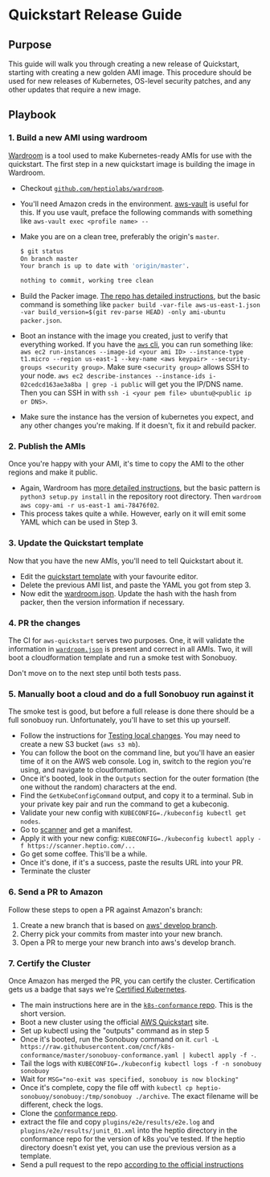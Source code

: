 # Quickstart Release Guide

## Purpose

This guide will walk you through creating a new release of Quickstart, starting
with creating a new golden AMI image. This procedure should be used for new releases
of Kubernetes, OS-level security patches, and any other updates that require a new
image.

## Playbook

### 1. Build a new AMI using wardroom

[Wardroom][wardroom] is a tool used to make Kubernetes-ready AMIs for use with
the quickstart. The first step in a new quickstart image is building the image
in Wardroom.

* Checkout [`github.com/heptiolabs/wardroom`][wardroom].
* You'll need Amazon creds in the environment. [aws-vault][vault] is useful for
  this. If you use vault, preface the following commands with something like
  `aws-vault exec <profile name> --`
* Make you are on a clean tree, preferably the origin's `master`.

  ```sh
  $ git status
  On branch master
  Your branch is up to date with 'origin/master'.

  nothing to commit, working tree clean
  ```

* Build the Packer image. [The repo has detailed instructions][packer], but the
  basic command is something like `packer build -var-file aws-us-east-1.json -var
  build_version=$(git rev-parse HEAD) -only ami-ubuntu packer.json`.
* Boot an instance with the image you created, just to verify that everything
  worked. If you have the [`aws` cli][aws], you can run something like: `aws
  ec2 run-instances --image-id <your ami ID> --instance-type t1.micro --region
  us-east-1 --key-name <aws keypair> --security-groups <security group>`. Make
  sure `<security group>` allows SSH to your node. `aws ec2 describe-instances
  --instance-ids i-02cedcd163ae3a8ba | grep -i public` will get you the IP/DNS
  name. Then you can SSH in with `ssh -i <your pem file> ubuntu@<public ip or
  DNS>`.
* Make sure the instance has the version of kubernetes you expect, and any other
  changes you're making. If it doesn't, fix it and rebuild packer.

[wardroom]: https://github.com/heptiolabs/wardroom
[vault]: https://github.com/99designs/aws-vault
[packer]: https://github.com/heptiolabs/wardroom/tree/master/packer#building-images
[aws]: https://aws.amazon.com/cli/

### 2. Publish the AMIs

Once you're happy with your AMI, it's time to copy the AMI to the other regions
and make it public.

* Again, Wardroom has [more detailed instructions][packer], but the basic
  pattern is `python3 setup.py install` in the repository root directory.
  Then `wardroom aws copy-ami -r us-east-1 ami-78476f02`.
* This process takes quite a while. However, early on it will emit
  some YAML which can be used in Step 3.

[packer]: https://github.com/heptiolabs/wardroom/blob/master/packer/README.md#aws

### 3. Update the Quickstart template

Now that you have the new AMIs, you'll need to tell Quickstart about it.

* Edit the [quickstart template][template] with your favourite editor.
* Delete the previous AMI list, and paste the YAML you got from step 3.
* Now edit the [wardroom.json][wardroom]. Update the hash with the hash from
  packer, then the version information if necessary.

[template]: https://github.com/heptio/aws-quickstart/blob/master/templates/kubernetes-cluster.template#L309
[wardroom]: https://github.com/heptio/aws-quickstart/blob/master/wardroom.json

### 4. PR the changes

The CI for `aws-quickstart` serves two purposes. One, it will validate the
information in [`wardroom.json`][wardroom] is present and correct in all AMIs.
Two, it will boot a cloudformation template and run a smoke test with Sonobuoy.

Don't move on to the next step until both tests pass.

[wardroom]: https://github.com/heptio/aws-quickstart/blob/master/wardroom.json

### 5. Manually boot a cloud and do a full Sonobuoy run against it

The smoke test is good, but before a full release is done there should be a full
sonobuoy run. Unfortunately, you'll have to set this up yourself.

* Follow the instructions for [Testing local changes][testing]. You may need to
  create a new S3 bucket (`aws s3 mb`).
* You can follow the boot on the command line, but you'll have an easier time of
  it on the AWS web console. Log in, switch to the region you're using, and
  navigate to cloudformation.
* Once it's booted, look in the `Outputs` section for the outer formation (the
  one without the random) characters at the end.
* Find the `GetKubeConfigCommand` output, and copy it to a terminal. Sub in your
  private key pair and run the command to get a kubeconig.
* Validate your new config with `KUBECONFIG=./kubeconfig kubectl get nodes`.
* Go to [scanner][scanner] and get a manifest.
* Apply it with your new config: `KUBECONFIG=./kubeconfig kubectl apply -f
  https://scanner.heptio.com/...`
* Go get some coffee. This'll be a while.
* Once it's done, if it's a success, paste the results URL into your PR.
* Terminate the cluster

[testing]: https://github.com/heptio/aws-quickstart#testing-local-changes
[scanner]: https://scanner.heptio.com/

### 6. Send a PR to Amazon

Follow these steps to open a PR against Amazon's branch:

1. Create a new branch that is based on [aws' develop branch][amazon-develop].
2. Cherry pick your commits from master into your new branch.
3. Open a PR to merge your new branch into aws's develop branch.

[amazon-develop]: https://github.com/aws-quickstart/quickstart-heptio/tree/develop
[commits]: https://github.com/heptio/aws-quickstart/compare/master...aws-quickstart:develop?expand=1

### 7. Certify the Cluster

Once Amazon has merged the PR, you can certify the cluster. Certification gets
us a badge that says we're [Certified Kubernetes][certify].

* The main instructions here are in the [`k8s-conformance` repo][certify]. This
  is the short version.
* Boot a new cluster using the official [AWS Quickstart][quickstart] site.
* Set up kubectl using the "outputs" command as in step 5
* Once it's booted, run the Sonobuoy command on it. `curl -L
  https://raw.githubusercontent.com/cncf/k8s-conformance/master/sonobuoy-conformance.yaml
  | kubectl apply -f -`.
* Tail the logs with `KUBECONFIG=./kubeconfig kubectl logs -f -n sonobuoy
  sonobuoy`
* Wait for `MSG="no-exit was specified, sonobuoy is now blocking"`
* Once it's complete, copy the file off with `kubectl cp
  heptio-sonobuoy/sonobuoy:/tmp/sonobuoy ./archive`. The exact filename will be
  different, check the logs.
* Clone the [conformance repo][certify].
* extract the file and copy `plugins/e2e/results/e2e.log` and
  `plugins/e2e/results/junit_01.xml` into the heptio directory in the
  conformance repo for the version of k8s you've tested. If the heptio directory doesn't exist yet,
  you can use the previous version as a template.
* Send a pull request to the repo [according to the official instructions][instructions]

[certify]: https://github.com/cncf/k8s-conformance
[quickstart]: https://aws.amazon.com/quickstart/architecture/heptio-kubernetes/
[instructions]: https://github.com/cncf/k8s-conformance/blob/master/instructions.md#uploading
